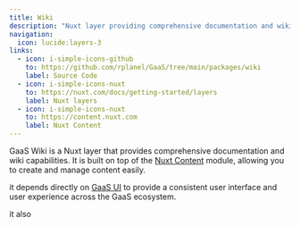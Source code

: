 ```yaml
---
title: Wiki
description: "Nuxt layer providing comprehensive documentation and wiki capabilities"
navigation:
  icon: lucide:layers-3
links:
  - icon: i-simple-icons-github
    to: https://github.com/rplanel/GaaS/tree/main/packages/wiki
    label: Source Code
  - icon: i-simple-icons-nuxt
    to: https://nuxt.com/docs/getting-started/layers
    label: Nuxt layers
  - icon: i-simple-icons-nuxt
    to: https://content.nuxt.com
    label: Nuxt Content
---
```



GaaS Wiki is a Nuxt layer that provides comprehensive documentation and wiki capabilities. 
It is built on top of the [Nuxt Content](https://content.nuxt.com) module, allowing you to create and manage content easily.


it depends directly on [GaaS UI](/packages/gaas-ui) to provide a consistent user interface and user experience across the GaaS ecosystem.

it also



